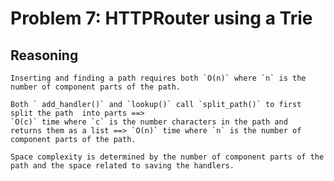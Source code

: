 # Problem 7: HTTPRouter using a Trie


## Reasoning

	Inserting and finding a path requires both `O(n)` where `n` is the number of component parts of the path.

	Both ` add_handler()` and `lookup()` call `split_path()` to first split the path  into parts ==> 
	`O(c)` time where `c` is the number characters in the path and 
	returns them as a list ==> `O(n)` time where `n` is the number of component parts of the path.

	Space complexity is determined by the number of component parts of the path and the space related to saving the handlers.

